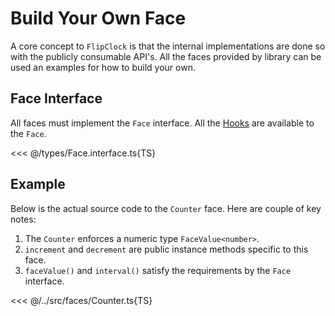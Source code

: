 # Build Your Own Face

A core concept to `FlipClock` is that the internal implementations are done so with the publicly consumable API's. All the faces provided by library can be used an examples for how to build your own.

## Face Interface

All faces must implement the `Face` interface. All the [Hooks](./event-hooks.md) are available to the `Face`.

<<< @/types/Face.interface.ts{TS}

## Example

Below is the actual source code to the `Counter` face. Here are couple of key notes:

1. The `Counter` enforces a numeric type `FaceValue<number>`.
2. `increment` and `decrement` are public instance methods specific to this face.
3. `faceValue()` and `interval()` satisfy the requirements by the `Face` interface.

<<< @/../src/faces/Counter.ts{TS}
